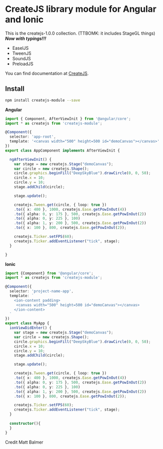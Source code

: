 # CreateJS library module for Angular and Ionic

This is the createjs-1.0.0 collection. (TTBOMK: it includes StageGL things)
***Now with typings!!!***

* EaselJS
* TweenJS
* SoundJS
* PreloadJS

You can find documentation at [CreateJS](http://blog.createjs.com/).



## Install

```bash
npm install createjs-module --save
```

**Angular**
```ts
import { Component, AfterViewInit } from '@angular/core';
import * as createjs from 'createjs-module';

@Component({
  selector: 'app-root',
  template: '<canvas width="500" height=500 id="demoCanvas"></canvas>'
})
export class AppComponent implements AfterViewInit {

  ngAfterViewInit() {
    var stage = new createjs.Stage("demoCanvas");
    var circle = new createjs.Shape();
    circle.graphics.beginFill("DeepSkyBlue").drawCircle(0, 0, 50);
    circle.x = 10;
    circle.y = 10;
    stage.addChild(circle);

    stage.update();

    createjs.Tween.get(circle, { loop: true })
    .to({ x: 400 }, 1000, createjs.Ease.getPowInOut(4))
    .to({ alpha: 0, y: 175 }, 500, createjs.Ease.getPowInOut(2))
    .to({ alpha: 0, y: 225 }, 100)
    .to({ alpha: 1, y: 200 }, 500, createjs.Ease.getPowInOut(2))
    .to({ x: 100 }, 800, createjs.Ease.getPowInOut(2));

    createjs.Ticker.setFPS(60);
    createjs.Ticker.addEventListener("tick", stage);
  }

}
```

**Ionic**
```ts
import {Component} from '@angular/core';
import * as createjs from 'createjs-module';

@Component({
  selector: 'project-name-app',
  template: `
    <ion-content padding>
     <canvas width="500" height=500 id="demoCanvas"></canvas>
    </ion-content>
  `
})
export class MyApp {
  ionViewDidEnter() {
    var stage = new createjs.Stage("demoCanvas");
    var circle = new createjs.Shape();
    circle.graphics.beginFill("DeepSkyBlue").drawCircle(0, 0, 50);
    circle.x = 10;
    circle.y = 10;
    stage.addChild(circle);

    stage.update();

    createjs.Tween.get(circle, { loop: true })
    .to({ x: 400 }, 1000, createjs.Ease.getPowInOut(4))
    .to({ alpha: 0, y: 175 }, 500, createjs.Ease.getPowInOut(2))
    .to({ alpha: 0, y: 225 }, 100)
    .to({ alpha: 1, y: 200 }, 500, createjs.Ease.getPowInOut(2))
    .to({ x: 100 }, 800, createjs.Ease.getPowInOut(2));

    createjs.Ticker.setFPS(60);
    createjs.Ticker.addEventListener("tick", stage);
  }
  
  constructor(){
  }
}
```

Credit Matt Balmer
